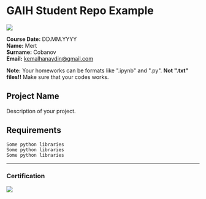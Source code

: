 # GAIH Student Repo Example
![](img/logo.png)

**Course Date:** DD.MM.YYYY  
**Name:** Mert  
**Surname:** Cobanov  
**Email:** kemalhanaydin@gmail.com  

**Note:** Your homeworks can be formats like ".ipynb" and ".py". **Not ".txt" files!!** Make sure that your codes works.  

## Project Name
Description of your project.

## Requirements
```
Some python libraries
Some python libraries
Some python libraries
```
---

### Certification
![](img/certificate_ex.png)

